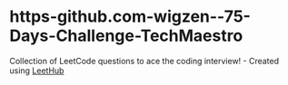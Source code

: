 # https-github.com-wigzen--75-Days-Challenge-TechMaestro
Collection of LeetCode questions to ace the coding interview! - Created using [LeetHub](https://github.com/QasimWani/LeetHub)
